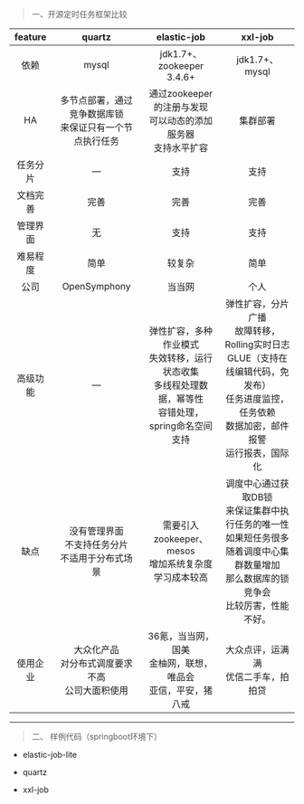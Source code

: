 >一、开源定时任务框架比较

| feature | quartz | elastic-job | xxl-job |
| :---: | :---: | :---: | :---: |
|依赖| mysql | jdk1.7+、zookeeper 3.4.6+| jdk1.7+、mysql
|HA|多节点部署，通过竞争数据库锁<br>来保证只有一个节点执行任务|通过zookeeper的注册与发现<br>可以动态的添加服务器<br>支持水平扩容|集群部署
|任务分片|—|支持|支持
|文档完善|完善|完善|完善
|管理界面|无|支持|支持
|难易程度|简单|较复杂|简单
|公司|OpenSymphony|当当网|个人
|高级功能|—|弹性扩容，多种作业模式<br>失效转移，运行状态收集<br>多线程处理数据，幂等性<br>容错处理，spring命名空间支持|弹性扩容，分片广播<br>故障转移，Rolling实时日志<br>GLUE（支持在线编辑代码，免发布）<br>任务进度监控，任务依赖<br>数据加密，邮件报警<br>运行报表，国际化
|缺点|没有管理界面<br>不支持任务分片<br>不适用于分布式场景|需要引入zookeeper、mesos<br> 增加系统复杂度<br>学习成本较高|调度中心通过获取DB锁<br>来保证集群中执行任务的唯一性<br>如果短任务很多<br>随着调度中心集群数量增加<br>那么数据库的锁竞争会<br>比较厉害，性能不好。
|使用企业|大众化产品<br>对分布式调度要求不高<br>公司大面积使用|36氪，当当网，国美<br>金柚网，联想，唯品会<br>亚信，平安，猪八戒|大众点评，运满满<br>优信二手车，拍拍贷

---

>二、 样例代码（springboot环境下）

* elastic-job-lite

* quartz

* xxl-job

        

